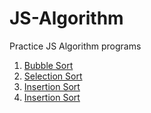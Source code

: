 # JS-Algorithm
Practice JS Algorithm programs

1. <a href="./Bubble%20Sort">Bubble Sort</a>
2. <a href="./Selection%20Sort">Selection Sort</a>
3. <a href="./Insertion%20Sort">Insertion Sort</a>
4. <a href="./Merge%20Sort">Insertion Sort</a>

